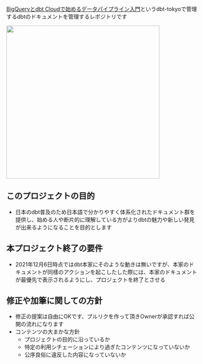 [BigQueryとdbt Cloudで始めるデータパイプライン入門](https://zenn.dev/dbt_tokyo/books/537de43829f3a0)というdbt-tokyoで管理するdbtのドキュメントを管理するレポジトリです

<img src="https://i.gyazo.com/e6f83bbcf59e8df603a32f1ae43318bf.png" width="400">

## このプロジェクトの目的
- 日本のdbt普及のため日本語で分かりやすく体系化されたドキュメント群を提供し、始める人や断片的に理解している方がよりdbtの魅力や新しい発見が出来るようになることを目的とします

## 本プロジェクト終了の要件
- 2021年12月6日時点ではdbt本家にそのような動きは無いですが、本家のドキュメントが同樣のアクションを起こしたした際には、本家のドキュメントが最優先で表示されるようにし、プロジェクトを終了とさせる

## 修正や加筆に関しての方針
- 修正の提案は自由にOKです、プルリクを作って頂きOwnerが承認すれば公開の流れになります
- コンテンツの大まかな方針
  - プロジェクトの目的に沿っているか
  - 特定の利用シチェーションにより過ぎたコンテンツになっていないか
  - 公序良俗に違反した内容になっていないか
